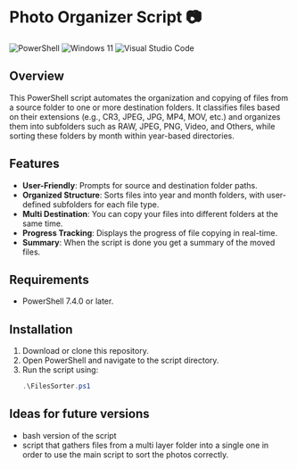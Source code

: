 # Photo Organizer Script 📷
![PowerShell](https://img.shields.io/badge/PowerShell-%235391FE.svg?style=for-the-badge&logo=powershell&logoColor=white) ![Windows 11](https://img.shields.io/badge/Windows%2011-%230079d5.svg?style=for-the-badge&logo=Windows%2011&logoColor=white) ![Visual Studio Code](https://img.shields.io/badge/Visual%20Studio%20Code-0078d7.svg?style=for-the-badge&logo=visual-studio-code&logoColor=white)
## Overview
This PowerShell script automates the organization and copying of files from a source folder to one or more destination folders. It classifies files based on their extensions (e.g., CR3, JPEG, JPG, MP4, MOV, etc.) and organizes them into subfolders such as RAW, JPEG, PNG, Video, and Others, while sorting these folders by month within year-based directories.

## Features
- **User-Friendly**: Prompts for source and destination folder paths.
- **Organized Structure**: Sorts files into year and month folders, with user-defined subfolders for each file type.
- **Multi Destination**: You can copy your files into different folders at the same time.
- **Progress Tracking**: Displays the progress of file copying in real-time.
- **Summary**: When the script is done you get a summary of the moved files.

## Requirements
- PowerShell 7.4.0 or later.

## Installation
1. Download or clone this repository.
2. Open PowerShell and navigate to the script directory.
3. Run the script using:
   ```powershell
   .\FilesSorter.ps1


## Ideas for future versions 
- bash version of the script
- script that gathers files from a multi layer folder into a single one in order to use the main script to sort the photos correctly.
